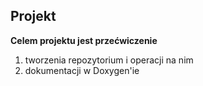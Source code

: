 
## Projekt 

   **Celem projektu jest przećwiczenie**
   1. tworzenia repozytorium i operacji na nim
   2. dokumentacji w Doxygen'ie
